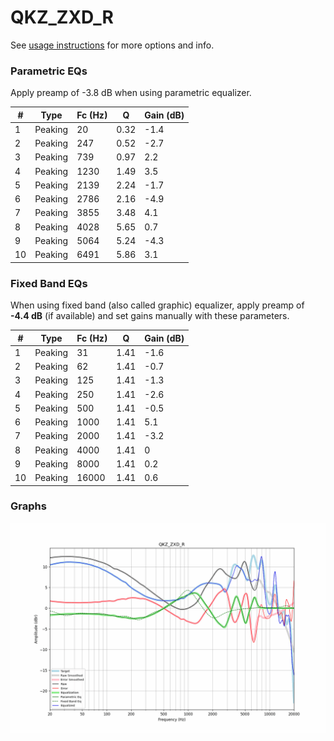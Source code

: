 # QKZ_ZXD_R
See [usage instructions](https://github.com/jaakkopasanen/AutoEq#usage) for more options and info.

### Parametric EQs
Apply preamp of -3.8 dB when using parametric equalizer.

|   # | Type    |   Fc (Hz) |    Q |   Gain (dB) |
|-----|---------|-----------|------|-------------|
|   1 | Peaking |        20 | 0.32 |        -1.4 |
|   2 | Peaking |       247 | 0.52 |        -2.7 |
|   3 | Peaking |       739 | 0.97 |         2.2 |
|   4 | Peaking |      1230 | 1.49 |         3.5 |
|   5 | Peaking |      2139 | 2.24 |        -1.7 |
|   6 | Peaking |      2786 | 2.16 |        -4.9 |
|   7 | Peaking |      3855 | 3.48 |         4.1 |
|   8 | Peaking |      4028 | 5.65 |         0.7 |
|   9 | Peaking |      5064 | 5.24 |        -4.3 |
|  10 | Peaking |      6491 | 5.86 |         3.1 |

### Fixed Band EQs
When using fixed band (also called graphic) equalizer, apply preamp of **-4.4 dB** (if available) and set gains manually with these parameters.

|   # | Type    |   Fc (Hz) |    Q |   Gain (dB) |
|-----|---------|-----------|------|-------------|
|   1 | Peaking |        31 | 1.41 |        -1.6 |
|   2 | Peaking |        62 | 1.41 |        -0.7 |
|   3 | Peaking |       125 | 1.41 |        -1.3 |
|   4 | Peaking |       250 | 1.41 |        -2.6 |
|   5 | Peaking |       500 | 1.41 |        -0.5 |
|   6 | Peaking |      1000 | 1.41 |         5.1 |
|   7 | Peaking |      2000 | 1.41 |        -3.2 |
|   8 | Peaking |      4000 | 1.41 |         0   |
|   9 | Peaking |      8000 | 1.41 |         0.2 |
|  10 | Peaking |     16000 | 1.41 |         0.6 |

### Graphs
![](./QKZ_ZXD_R.png)
